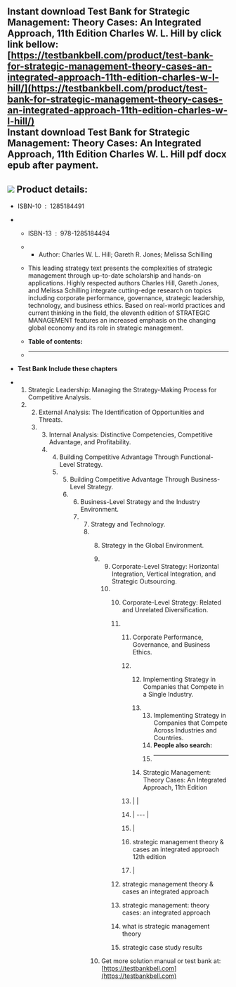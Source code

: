 Instant download **Test Bank for Strategic Management: Theory Cases: An Integrated Approach, 11th Edition Charles W. L. Hill** by click link bellow:  
[https://testbankbell.com/product/test-bank-for-strategic-management-theory-cases-an-integrated-approach-11th-edition-charles-w-l-hill/](https://testbankbell.com/product/test-bank-for-strategic-management-theory-cases-an-integrated-approach-11th-edition-charles-w-l-hill/)  
**Instant download Test Bank for Strategic Management: Theory Cases: An Integrated Approach, 11th Edition Charles W. L. Hill pdf docx epub after payment.**
-----------------------------------------------------------------------------------------------------------------------------------------------------------


![](https://testbankbell.com/wp-content/uploads/2023/05/Strategic-Management-Theory-Cases-An-Integrated-Approach-11th-Edition-by-Charles-W.-L.-Hill-500x500-1-300x300.jpg)
**Product details:**
--------------------


* ISBN-10 ‏ : ‎ 1285184491
* * ISBN-13 ‏ : ‎ 978-1285184494
  * * Author: Charles W. L. Hill; Gareth R. Jones; Melissa Schilling
   
  * This leading strategy text presents the complexities of strategic management through up-to-date scholarship and hands-on applications. Highly respected authors Charles Hill, Gareth Jones, and Melissa Schilling integrate cutting-edge research on topics including corporate performance, governance, strategic leadership, technology, and business ethics. Based on real-world practices and current thinking in the field, the eleventh edition of STRATEGIC MANAGEMENT features an increased emphasis on the changing global economy and its role in strategic management.
  * **Table of contents:**
  * ----------------------
 
* **Test Bank Include these chapters**

* 1. Strategic Leadership: Managing the Strategy-Making Process for Competitive Analysis.
  2. 2. External Analysis: The Identification of Opportunities and Threats.
     3. 3. Internal Analysis: Distinctive Competencies, Competitive Advantage, and Profitability.
        4. 4. Building Competitive Advantage Through Functional-Level Strategy.
           5. 5. Building Competitive Advantage Through Business-Level Strategy.
              6. 6. Business-Level Strategy and the Industry Environment.
                 7. 7. Strategy and Technology.
                    8. 8. Strategy in the Global Environment.
                       9. 9. Corporate-Level Strategy: Horizontal Integration, Vertical Integration, and Strategic Outsourcing.
                          10. 10. Corporate-Level Strategy: Related and Unrelated Diversification.
                              11. 11. Corporate Performance, Governance, and Business Ethics.
                                  12. 12. Implementing Strategy in Companies that Compete in a Single Industry.
                                      13. 13. Implementing Strategy in Companies that Compete Across Industries and Countries.
                                          14. **People also search:**
                                          15. -----------------------
                                         
                                      14. Strategic Management: Theory Cases: An Integrated Approach, 11th Edition
                                     
                                  13. |  |
                                  14. | --- |
                                  15. |
                                  16. strategic management theory & cases an integrated approach 12th edition
                                  17.  |
                                 
                              12. strategic management theory & cases an integrated approach
                             
                              13. strategic management: theory cases: an integrated approach
                             
                              14. what is strategic management theory
                             
                              15. strategic case study results
                             
                       10.  Get more solution manual or test bank at: [https://testbankbell.com](https://testbankbell.com)
